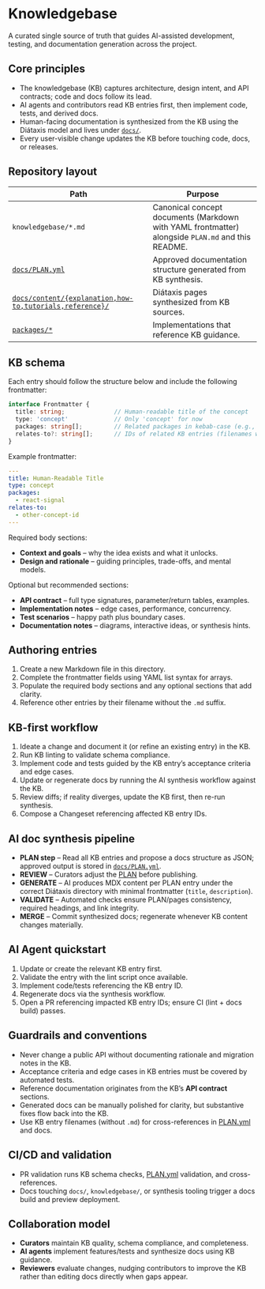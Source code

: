 # Knowledgebase

A curated single source of truth that guides AI-assisted development, testing, and documentation generation across the project.

## Core principles

- The knowledgebase (KB) captures architecture, design intent, and API contracts; code and docs follow its lead.
- AI agents and contributors read KB entries first, then implement code, tests, and derived docs.
- Human-facing documentation is synthesized from the KB using the Diátaxis model and lives under [`docs/`](..).
- Every user-visible change updates the KB before touching code, docs, or releases.

## Repository layout

| Path                                                                    | Purpose                                                                                           |
| ----------------------------------------------------------------------- | ------------------------------------------------------------------------------------------------- |
| `knowledgebase/*.md`                                                    | Canonical concept documents (Markdown with YAML frontmatter) alongside `PLAN.md` and this README. |
| [`docs/PLAN.yml`](../PLAN.yml)                                          | Approved documentation structure generated from KB synthesis.                                     |
| [`docs/content/{explanation,how-to,tutorials,reference}/`](../content/) | Diátaxis pages synthesized from KB sources.                                                       |
| [`packages/*`](../../packages/)                                         | Implementations that reference KB guidance.                                                       |

## KB schema

Each entry should follow the structure below and include the following frontmatter:

```ts
interface Frontmatter {
  title: string;              // Human-readable title of the concept
  type: 'concept'             // Only 'concept' for now
  packages: string[];         // Related packages in kebab-case (e.g., ['react-signal'])
  relates-to?: string[];      // IDs of related KB entries (filenames without .md)
}
```

Example frontmatter:

```yaml
---
title: Human-Readable Title
type: concept
packages:
  - react-signal
relates-to:
  - other-concept-id
---
```

Required body sections:

- **Context and goals** – why the idea exists and what it unlocks.
- **Design and rationale** – guiding principles, trade-offs, and mental models.

Optional but recommended sections:

- **API contract** – full type signatures, parameter/return tables, examples.
- **Implementation notes** – edge cases, performance, concurrency.
- **Test scenarios** – happy path plus boundary cases.
- **Documentation notes** – diagrams, interactive ideas, or synthesis hints.

## Authoring entries

1. Create a new Markdown file in this directory.
2. Complete the frontmatter fields using YAML list syntax for arrays.
3. Populate the required body sections and any optional sections that add clarity.
4. Reference other entries by their filename without the `.md` suffix.

## KB-first workflow

1. Ideate a change and document it (or refine an existing entry) in the KB.
2. Run KB linting to validate schema compliance.
3. Implement code and tests guided by the KB entry’s acceptance criteria and edge cases.
4. Update or regenerate docs by running the AI synthesis workflow against the KB.
5. Review diffs; if reality diverges, update the KB first, then re-run synthesis.
6. Compose a Changeset referencing affected KB entry IDs.

## AI doc synthesis pipeline

- **PLAN step** – Read all KB entries and propose a docs structure as JSON; approved output is stored in [`docs/PLAN.yml`](../PLAN.yml).
- **REVIEW** – Curators adjust the [PLAN](../PLAN.yml) before publishing.
- **GENERATE** – AI produces MDX content per PLAN entry under the correct Diátaxis directory with minimal frontmatter (`title`, `description`).
- **VALIDATE** – Automated checks ensure PLAN/pages consistency, required headings, and link integrity.
- **MERGE** – Commit synthesized docs; regenerate whenever KB content changes materially.

## AI Agent quickstart

1. Update or create the relevant KB entry first.
2. Validate the entry with the lint script once available.
3. Implement code/tests referencing the KB entry ID.
4. Regenerate docs via the synthesis workflow.
5. Open a PR referencing impacted KB entry IDs; ensure CI (lint + docs build) passes.

## Guardrails and conventions

- Never change a public API without documenting rationale and migration notes in the KB.
- Acceptance criteria and edge cases in KB entries must be covered by automated tests.
- Reference documentation originates from the KB’s **API contract** sections.
- Generated docs can be manually polished for clarity, but substantive fixes flow back into the KB.
- Use KB entry filenames (without `.md`) for cross-references in [PLAN.yml](../PLAN.yml) and docs.

## CI/CD and validation

- PR validation runs KB schema checks, [PLAN.yml](../PLAN.yml) validation, and cross-references.
- Docs touching `docs/`, `knowledgebase/`, or synthesis tooling trigger a docs build and preview deployment.

## Collaboration model

- **Curators** maintain KB quality, schema compliance, and completeness.
- **AI agents** implement features/tests and synthesize docs using KB guidance.
- **Reviewers** evaluate changes, nudging contributors to improve the KB rather than editing docs directly when gaps appear.
